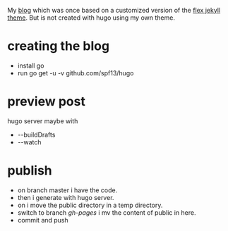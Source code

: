 My [blog](https://github.com/jubalh/blog) which was once based on a customized version of the [flex jekyll theme](https://github.com/the-development/flex).
But is not created with hugo using my own theme.

# creating the blog #
- install go
- run go get -u -v github.com/spf13/hugo

# preview post #
hugo server
maybe with
- --buildDrafts
- --watch

# publish #
- on branch master i have the code.
- then i generate with hugo server.
- on i move the public directory in a temp directory.
- switch to branch *gh-pages* i mv the content of public in here.
- commit and push
